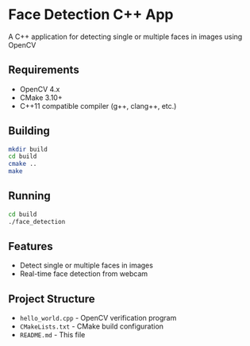 # Face Detection C++ App

A C++ application for detecting single or multiple faces in images using OpenCV

## Requirements

- OpenCV 4.x
- CMake 3.10+
- C++11 compatible compiler (g++, clang++, etc.)

## Building

```bash
mkdir build
cd build
cmake ..
make
```

## Running

```bash
cd build
./face_detection
```

## Features

- Detect single or multiple faces in images
- Real-time face detection from webcam

## Project Structure

- `hello_world.cpp` - OpenCV verification program
- `CMakeLists.txt` - CMake build configuration
- `README.md` - This file
